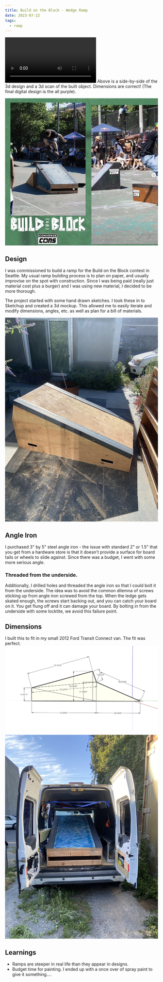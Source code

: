 ```yaml
---
title: Build on the Block - Wedge Ramp
date: 2023-07-22
tags:
  - ramp
---
```

![](../../public/attachments/render-overview-final-comparison.mov)
Above is a side-by-side of the 3d design and a 3d scan of the built object. Dimensions are correct! (The final digital design is the all purple).


![](../../public/attachments/Pasted-image-20240302080016.png)

## Design
I was commissioned to build a ramp for the Build on the Block contest in Seattle. My usual ramp building process is to plan on paper, and usually improvise on the spot with construction. Since I was being paid (really just material cost plus a burger) and I was using new material, I decided to be more thorough. 

The project started with some hand drawn sketches. I took these in to Sketchup and created a 3d mockup. This allowed me to easily iterate and modify dimensions, angles, etc. as well as plan for a bill of materials.

![](../../public/attachments/71167889328__F6CAC678-C2C2-41F3-98D3-35212DEF2162.jpeg)

## Angle Iron
I purchased 3" by 5" steel angle iron - the issue with standard 2" or 1.5" that you get from a hardware store is that it doesn't provide a surface for board tails or wheels to slide against. Since there was a budget, I went with some more serious angle.


### Threaded from the underside.
Additionally, I drilled holes and threaded the angle iron so that I could bolt it from the underside. The idea was to avoid the common dilemna of screws sticking up from angle iron screwed from the top. When the ledge gets skated enough, the screws start backing out, and you can catch your board on it. You get flung off and it can damage your board.  By bolting in from the underside with some locktite, we avoid this failure point.


## Dimensions

I built this to fit in my small 2012 Ford Transit Connect van. The fit was perfect.
![](../../public/attachments/Screen-Shot-2023-07-18-at-6.15.08-PM.png)

![](../../public/attachments/71168423431__53571CE9-5588-4735-9A84-F14F55C2F973.jpeg)


## Learnings
- Ramps are steeper in real life than they appear in designs. 
- Budget time for painting. I ended up with a once over of spray paint to give it something....